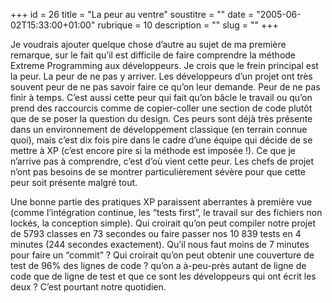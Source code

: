 +++
id = 26
title = "La peur au ventre"
soustitre = ""
date = "2005-06-02T15:33:00+01:00"
rubrique = 10
description = ""
slug = ""
+++

<div class="chapo"></div>
Je voudrais ajouter quelque chose d’autre au sujet de ma première remarque, sur le fait qu’il est difficile de faire comprendre la méthode Extreme Programming aux développeurs. Je crois que le frein principal est la peur. La peur de ne pas y arriver. Les développeurs d’un projet ont très souvent peur de ne pas savoir faire ce qu’on leur demande. Peur de ne pas finir à temps. C’est aussi cette peur qui fait qu’on bâcle le travail ou qu’on prend des raccourcis comme de copier-coller une section de code plutôt que de se poser la question du design. Ces peurs sont déjà très présente dans un environnement de développement classique (en terrain connue quoi), mais c’est dix fois pire dans le cadre d’une équipe qui décide de se mettre à XP (c’est encore pire si la méthode est imposée !). Ce que je n’arrive pas à comprendre, c’est d’où vient cette peur. Les chefs de projet n’ont pas besoins de se montrer particulièrement sévère pour que cette peur soit présente malgré tout.

Une bonne partie des pratiques XP paraissent aberrantes à première vue (comme l’intégration continue, les “tests first”, le travail sur des fichiers non lockés, la conception simple). Qui croirait qu’on peut compiler notre projet de 5793 classes en 73 secondes ou faire passer nos 10 839 tests en 4 minutes (244 secondes exactement). Qu’il nous faut moins de 7 minutes pour faire un “commit” ? Qui croirait qu’on peut obtenir une couverture de test de 96% des lignes de code ? qu’on a à-peu-près autant de ligne de code que de ligne de test et que ce sont les développeurs qui ont écrit les deux ? C’est pourtant notre quotidien.